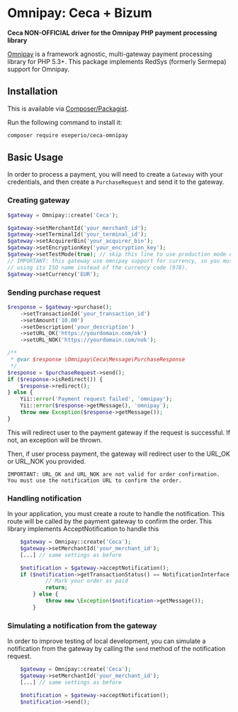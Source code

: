 Omnipay: Ceca + Bizum
===============

**Ceca NON-OFFICIAL driver for the Omnipay PHP payment processing library**

[Omnipay](https://github.com/thephpleague/omnipay) is a framework agnostic, multi-gateway payment
processing library for PHP 5.3+. This package implements RedSys (formerly Sermepa) support for Omnipay.

Installation
------------

This is available via [Composer/Packagist](https://packagist.org/packages/eseperio/ceca-omnipay). 


Run the following command to install it:
```bash
composer require eseperio/ceca-omnipay
```


Basic Usage
-----------

In order to process a payment, you will need to create a `Gateway` with your credentials, and then create a `PurchaseRequest` and send it to the gateway.

### Creating gateway
```php
$gateway = Omnipay::create('Ceca');

$gateway->setMerchantId('your_merchant_id');
$gateway->setTerminalId('your_terminal_id');
$gateway->setAcquirerBin('your_acquirer_bin');
$gateway->setEncryptionKey('your_encryption_key');
$gateway->setTestMode(true); // skip this line to use production mode or set it to false
// IMPORTANT: this gateway use omnipay support for currency, so you must set the currenty
// using its ISO name instead of the currency code (978).
$gateway->setCurrency('EUR');
```

### Sending purchase request

```php
$response = $gateway->purchase();
    ->setTransactionId('your_transaction_id')
    ->setAmount('10.00')
    ->setDescription('your_description')
    ->setURL_OK('https://yourdomain.com/ok')
    ->setURL_NOK('https://yourdomain.com/nok');

/**
 * @var $response \Omnipay\Ceca\Message\PurchaseResponse
 */
$response = $purchaseRequest->send();
if ($response->isRedirect()) {
    $response->redirect();
} else {
    Yii::error('Payment request failed', 'omnipay');
    Yii::error($response->getMessage(), 'omnipay');
    throw new Exception($response->getMessage());
}
```

This will redirect user to the payment gateway if the request is successful. If not, an exception will be thrown.

Then, if user process payment, the gateway will redirect user to the URL_OK or URL_NOK you provided.

    IMPORTANT: URL_OK and URL_NOK are not valid for order confirmation. You must use the notification URL to confirm the order.

### Handling notification

In your application, you must create a route to handle the notification. This route will be called by the payment gateway to confirm the order.
This library implements AcceptNotification to handle this

```php
    $gateway = Omnipay::create('Ceca');
    $gateway->setMerchantId('your_merchant_id');
    [...] // same settings as before

    $notification = $gateway->acceptNotification();
    if ($notification->getTransactionStatus() == NotificationInterface::STATUS_COMPLETED) {
            // Mark your order as paid
            return;
        } else {
            throw new \Exception($notification->getMessage());
        }
```

### Simulating a notification from the gateway

In order to improve testing of local development, you can simulate a notification from the gateway by calling the `send` method of the notification request.

```php
    $gateway = Omnipay::create('Ceca');
    $gateway->setMerchantId('your_merchant_id');
    [...] // same settings as before

    $notification = $gateway->acceptNotification();
    $notification->send();
```
    

